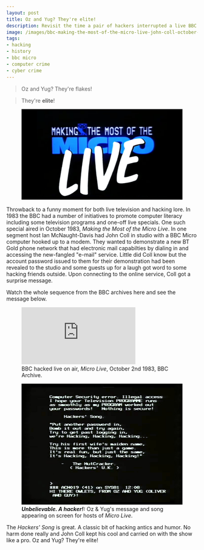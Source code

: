 ```yaml
---
layout: post
title: Oz and Yug? They're elite!
description: Revisit the time a pair of hackers interrupted a live BBC tv broadcast to share some wisdom and a song.
image: /images/bbc-making-the-most-of-the-micro-live-john-coll-october-1983-modem-cyberdelianyc.jpg
tags:
- hacking
- history
- bbc micro
- computer crime
- cyber crime
---
```


> Oz and Yug? They're flakes!

> They're **elite**!


<figure class="figure m-md-2 col-md-5 float-md-end"><a href="/images/bbc-making-the-most-of-the-micro-live-opening-title-logo-october-1983-cyberdelianyc.jpg" title="Link to fullsize image of opening title logo of BBC's Making the Most of the Micro Live."><img class="figure-img img-fluid" loading="lazy" src="/images/bbc-making-the-most-of-the-micro-live-opening-title-logo-october-1983-cyberdelianyc.jpg" alt="Opening title logo of BBC's Making the Most of the Micro Live, October 1983. A line of white computer text 'MAKING THE MOST OF THE' including the BBC Micro Owl mascot icon after the word Making, followed by a large MICRO in blue and overlaid with a handwritten style LIVE in white."></a></figure>

Throwback to a funny moment for both live television and hacking lore. In 1983 the BBC had a number of initiatives to promote computer literacy including some television programs and one-off live specials. One such special aired in October 1983, _Making the Most of the Micro Live_. In one segment host Ian McNaught-Davis had John Coll in studio with a BBC Micro computer hooked up to a modem. They wanted to demonstrate a new BT Gold phone network that had electronic mail capabilties by dialing in and accessing the new-fangled "e-mail" service. Little did Coll know but the account password issued to them for their demonstration had been revealed to the studio and some guests up for a laugh got word to some hacking friends outside. Upon connecting to the online service, Coll got a surprise message. 

Watch the whole sequence from the BBC archives here and see the message below.

<figure class="figure">
<div class="ratio ratio-4x3">
<iframe src="https://www.youtube.com/embed/K3yUSRom2CM" title="YouTube video player" frameborder="0" allow="accelerometer; autoplay; clipboard-write; encrypted-media; gyroscope; picture-in-picture; web-share" allowfullscreen></iframe>
</div>
<figcaption class="figure-caption">BBC hacked live on air, <em>Micro Live</em>, October 2nd 1983, BBC Archive.</figcaption>
</figure>


<figure class="figure"><a href="/images/bbc-making-the-most-of-the-micro-live-hackers-song-oz-yug-october-1983-screenshot-cyberdelianyc.jpg" title="(click for big)"><img class="img-fluid figure-img" loading="lazy" src="/images/bbc-making-the-most-of-the-micro-live-hackers-song-oz-yug-october-1983-screenshot-cyberdelianyc.jpg" alt="Screenshot of BBC Micro screen with white computer text: Computer Security Error. Illegal access. I hope your Television PROGRAMME runs as smoothly as my PROGRAM worked out your passwords! Nothing is secure! Hackers' Song: Put another password in, Bomb it out and try again, Try to get past logging in, we're Hacking, Hacking, Hacking. Try his first wife's maiden name, This is more than just a game, It's real fun, but just the same, It's Hacking, Hacking, Hacking. --The NutCracker ( Hackers' UK ) HI THERE, OWLETS, FROM OZ AND YUG (OLIVER AND GUY)"></a><figcaption class="figure-caption"><strong><em>Unbelievable. A hacker!:</em></strong> Oz & Yug's message and song appearing on screen for hosts of <em>Micro Live</em>.</figcaption></figure>


The _Hackers' Song_ is great. A classic bit of hacking antics and humor. No harm done really and John Coll kept his cool and carried on with the show like a pro. Oz and Yug? They're elite!



